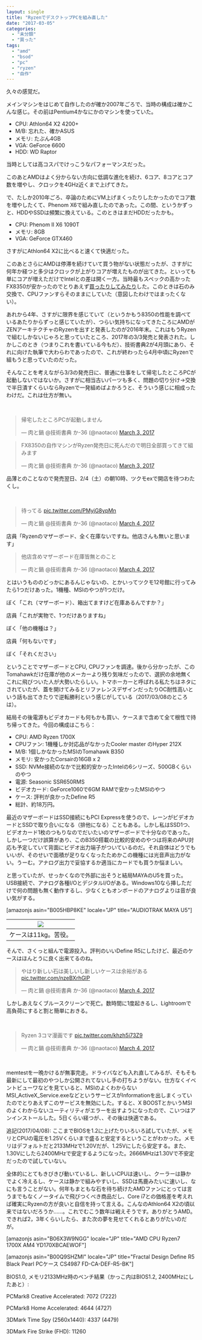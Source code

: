 ```yaml
---
layout: single
title: "RyzenでデスクトップPCを組み直した"
date: "2017-03-05"
categories: 
  - "未分類"
  - "買った"
tags: 
  - "amd"
  - "bsod"
  - "pc"
  - "ryzen"
  - "自作"
---
```


久々の感覚だ。

メインマシンをはじめて自作したのが確か2007年ごろで、当時の構成は確かこんな感じ。その前はPentium4かなにかのマシンを使っていた。

- CPU: Athlon64 X2 4200+
- M/B: 忘れた、確かASUS
- メモリ: たぶん4GB
- VGA: GeForce 6600
- HDD: WD Raptor

当時としては高コスパでけっこうなパフォーマンスだった。

このあとAMDはよく分からない方向に低調な進化を続け、6コア、8コアとコア数を増やし、クロックを4GHz近くまで上げてきた。

で、たしか2010年ごろ、卒論のためにVM上げまくったりしたかったのでコア数を増やしたくて、Phenom X6で組み直したのであった。この間、というかずっと、HDDやSSDは頻繁に換えている。このときはまだHDDだったかも。

- CPU: Phenom II X6 1090T
- メモリ: 8GB
- VGA: GeForce GTX460

さすがにAthlon64 X2に比べると速くて快適だった。

このあとさらにAMDは停滞を続けていて買う物がない状態だったが、さすがに何年か経つと多少はクロックが上がりコアが増えたものが出てきた。といっても単にコアが増えただけでIntelとの差は開く一方。当時最もスペックの高かったFX8350が安かったのでとりあえず[買ったりしてみたり](https://blog.naotaco.com/archives/277)した。このときは石のみ交換で、CPUファンすらそのままにしていた（意図したわけではまったくない）。

あれから4年、さすがに限界を感じていて（というかもう8350の性能を調べているあたりからずっと感じていたが）、つらい気持ちになってきたころにAMDがZENアーキテクチャのRyzenを出すと発表したのが2016年末。これはもうRyzenで組むしかないじゃろと思っていたところ、2017年の3/3発売と発表された。しかしこのとき（つまりこれを書いている今もだ）、技術書典2が4月頭にあり、それに向けた執筆で大わらわであったので、これが終わったら4月中頃にRyzenで組もうと思っていたのだった。

そんなことを考えながら3/3の発売日に、普通に仕事をして帰宅したところPCが起動しないではないか。さすがに相当古いパーツも多く、問題の切り分け→交換で半日潰すくらいならRyzenで一発組めばよかろうと、そういう感じに相成ったわけだ。これは仕方が無い。

 

<blockquote class="twitter-tweet" data-lang="en"><p dir="ltr" lang="ja">帰宅したところPCが起動しません</p>— 肉と鍋 @技術書典 か-36 (@naotaco) <a href="https://twitter.com/naotaco/status/837690044596903937">March 3, 2017</a></blockquote>

<script async src="//platform.twitter.com/widgets.js" charset="utf-8"></script>

<blockquote class="twitter-tweet" data-lang="en"><p dir="ltr" lang="ja">FX8350の自作マシンがRyzen発売日に死んだので明日全部買ってきて組みます</p>— 肉と鍋 @技術書典 か-36 (@naotaco) <a href="https://twitter.com/naotaco/status/837703486837907456">March 3, 2017</a></blockquote>

<script async src="//platform.twitter.com/widgets.js" charset="utf-8"></script>

品薄とのことなので発売翌日、2/4（土）の朝10時、ツクモexで開店を待つわたくし。

 

<blockquote class="twitter-tweet" data-lang="en"><p dir="ltr" lang="ja">待ってる <a href="https://t.co/PMyjG8ypMn">pic.twitter.com/PMyjG8ypMn</a></p>— 肉と鍋 @技術書典 か-36 (@naotaco) <a href="https://twitter.com/naotaco/status/837829173712306177">March 4, 2017</a></blockquote>

<script async src="//platform.twitter.com/widgets.js" charset="utf-8"></script>

店員「Ryzenのマザーボード、全く在庫ないですね。他店さんも無いと思います」

<blockquote class="twitter-tweet" data-lang="en"><p dir="ltr" lang="ja">他店含めマザーボード在庫皆無とのこと</p>— 肉と鍋 @技術書典 か-36 (@naotaco) <a href="https://twitter.com/naotaco/status/837830436021661696">March 4, 2017</a></blockquote>

<script async src="//platform.twitter.com/widgets.js" charset="utf-8"></script>

とはいうもののどっかにあるんじゃないの、とかいってツクモ12号館に行ってみたら1つだけあった。1機種、MSIのやつが1つだけ。

ぼく「これ（マザーボード）、箱出てますけど在庫あるんですか？」

店員「これが実物で、1つだけありますね」

ぼく「他の機種は？」

店員「何もないです」

ぼく「それください」

ということでマザーボードとCPU, CPUファンを調達。後から分かったが、このTomahawkだけ在庫が他のメーカーより残り気味だったので、選択の余地無くこれに飛びついた人が大勢いたらしい。トマホーカーと呼ばれる私たちはネタにされていたが、蓋を開けてみるとリファレンスデザインだったりOC耐性高いという話も出てきたりで逆転勝利という感じがしている（2017/03/08のところは）。

結局その後電源もビデオカードも何もかも買い、ケースまで含めて全て根性で持ち帰ってきた。今回の構成はこちら：

- CPU: AMD Ryzen 1700X
- CPUファン: 1機種しか対応品がなかったCooler master のHyper 212X
- M/B: 1個しかなかったMSIのTomahawk B350
- メモリ: 安かったCorsairの16GB x 2
- SSD: NVMe接続のなかで比較的安かったIntelの6シリーズ、500GBくらいのやつ
- 電源: Seasonic SSR650RMS
- ビデオカード: GeForce1060で6GM RAMで安かったMSIのやつ
- ケース: 評判が良かったDefine R5
- 総計、約18万円。

最近のマザーボードはSSD接続にもPCI Expressを使うので、レーンがビデオカードとSSDで取り合いになる（排他になる）こともある。しかし私はSSD1つ、ビデオカード1枚のつもりなのでだいたいのマザーボードで十分なのであった。しかし一つだけ誤算があり、このB350搭載の比較的安めのやつは将来のAPU対応も予定していて背面にビデオ出力端子がついているのだ。それ自体はどうでもいいが、そのせいで面積が足りなくなったためかこの機種には光音声出力がない。うーむ。アナログ出力で妥協するか適当にカードでも買うか悩ましい。

と思っていたが、せっかくなので外部に出そうと結局MAYAのU5を買った。USB接続で、アナログ各種I/OとデジタルI/Oがある。Windows10なら挿しただけで何の問題も無く動作するし、少なくともオンボードのアナログよりは音が良い気がする。

\[amazonjs asin="B005HBP8KE" locale="JP" title="AUDIOTRAK MAYA U5"\]

| ![](https://blog.naotaco.com/assets/images/posts/2017/03/WP_20170304_11_25_22_Rich-e1488721534777-225x300.jpg) |
|:--:|
|  ケースは11kg。苦役。 |

そんで、さくっと組んで電源投入。評判のいいDefine R5にしたけど、最近のケースはほんとうに良く出来てるのね。

<blockquote class="twitter-tweet" data-lang="en"><p dir="ltr" lang="ja">やはり新しい石は美しいし新しいケースは余裕がある <a href="https://t.co/nzeBXrhGlP">pic.twitter.com/nzeBXrhGlP</a></p>— 肉と鍋 @技術書典 か-36 (@naotaco) <a href="https://twitter.com/naotaco/status/837918295923666945">March 4, 2017</a></blockquote>

<script async src="//platform.twitter.com/widgets.js" charset="utf-8"></script>

しかしあえなくブルースクリーンで死亡。数時間に1度起きるし、Lightroomで高負荷にすると割と簡単におきる。

 

<blockquote class="twitter-tweet" data-lang="en"><p dir="ltr" lang="ja">Ryzen 3コマ漫画です <a href="https://t.co/khzh5i73Z9">pic.twitter.com/khzh5i73Z9</a></p>— 肉と鍋 @技術書典 か-36 (@naotaco) <a href="https://twitter.com/naotaco/status/837969782972395522">March 4, 2017</a></blockquote>

<script async src="//platform.twitter.com/widgets.js" charset="utf-8"></script>

 

memtestを一晩かけるが無事完走。ドライバなども入れ直してみるが、そもそも最新にして最初のやつしか公開されてないし手の打ちようがない。仕方なくイベントビューワなどを見ていると、MSIのよくわからないMSI\_ActiveX\_Service.exeなどというサービスがInformationを出しまくっていたのでとりあえずこのサービスを無効にした。すると、X BOOSTとかいうMSIのよくわからないユーティリティがエラーを出すようになったので、こいつはアンインストールした。5日くらい経つが、、その後は快適である。

追記(2017/04/08): ここまでBIOSを1.2に上げたりいろいろ試していたが、メモリとCPUの電圧を1.25Vくらいまで盛ると安定するということがわかった。メモリはデフォルトだと2133MHzで1.20Vだが、1.25Vにしたら安定する。また、1.30Vにしたら2400MHzで安定するようになった。2666MHzは1.30Vで不安定だったので試していない。

全体的にとてもきびきび動いているし、新しいCPUは速いし、クーラーは静かでよく冷えるし、ケースは静かで組みやすいし、SSDは馬鹿みたいに速いし、なにも言うことがない。何年もまともな石を待ち続けたAMDファンにとっては言うまでもなくノータイムで飛びつくべき商品だし、Core i7との価格差を考えれば確実にRyzenの方が良いと自信を持って言える。こんなのAthlon64 X2の頃以来ではないだろうか……。これでむこう数年は戦えそうです。ありがとうAMD。できれば2，3年くらいしたら、また次の夢を見せてくれるとありがたいのだが。

\[amazonjs asin="B06X3W9NGG" locale="JP" title="AMD CPU Ryzen7 1700X AM4 YD170XBCAEWOF"\]

\[amazonjs asin="B00Q9SHZMI" locale="JP" title="Fractal Design Define R5 Black Pearl PCケース CS4987 FD-CA-DEF-R5-BK"\]

BIOS1.0, メモリ2133MHz時のベンチ結果（かっこ内はBIOS1.2, 2400MHzにしたあと）:

PCMark8 Creative Accelerated: 7072 (7222)

PCMark8 Home Accelerated: 4644 (4727)

3DMark Time Spy (2560x1440): 4337 (4479)

3DMark Fire Strike (FHD): 11260
